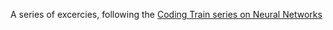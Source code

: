 A series of excercies, following the [Coding Train series on Neural Networks](https://www.youtube.com/playlist?list=PLRqwX-V7Uu6aCibgK1PTWWu9by6XFdCfh)